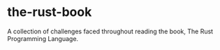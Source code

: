 # the-rust-book
A collection of challenges faced throughout reading the book, The Rust Programming Language.
